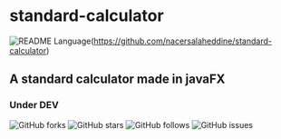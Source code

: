 # standard-calculator

![README Language](https://img.shields.io/badge/language-arabic-green.svg?style=for-the-badge&logo=appveyor)(https://github.com/nacersalaheddine/standard-calculator)


## A standard calculator made in javaFX

### Under DEV

![GitHub forks](https://img.shields.io/github/forks/nacersalaheddine/standard-calculator.svg?label=Forks&style=social)
![GitHub stars](https://img.shields.io/github/stars/nacersalaheddine/standard-calculator.svg?style=social)
![GitHub follows](https://img.shields.io/github/followers/nacersalaheddine.svg?label=Follow&style=social)
![GitHub issues](https://img.shields.io/bitbucket/issues/nacersalaheddine/standard-calculator.svg)

